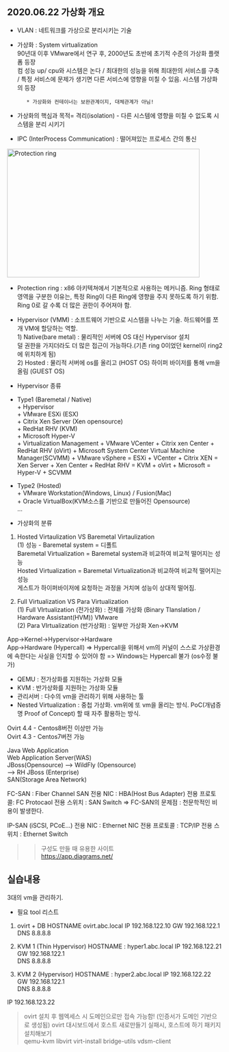 2020.06.22 가상화 개요
-----------------------------

+ VLAN : 네트워크를 가상으로 분리시키는 기술  
+ 가상화 : System virtualization  
         90년대 이후 VMware에서 연구 후, 2000년도 초반에 초기적 수준의 가상화 플랫폼 등장  
         컴 성능 up/ cpu와 시스템은 논다 / 최대한의 성능을 위해 최대한의 서비스를 구축 / 특정 서비스에 문제가 생기면 다른 서비스에 영향을 미칠 수 있음.
         시스템 가상화의 등장    
         
         * 가상화와 컨테이너는 보완관계이지, 대체관계가 아님!
         
+ 가상화의 핵심과 목적= 격리(isolation) - 다른 시스템에 영향을 미칠 수 없도록 시스템을 분리 시키기

+ IPC (InterProcess Communication) : 떨어져있는 프로세스 간의 통신

<img src=https://upload.wikimedia.org/wikipedia/commons/thumb/2/2f/Priv_rings.svg/1280px-Priv_rings.svg.png width="450px" height="300px" title="px(픽셀) 크기 설정" alt="Protection ring"></img><br/>

+ Protection ring : x86 아키텍쳐에서 기본적으로 사용하는 메커니즘.
                    Ring 형태로 영역을 구분한 이유는, 특정 Ring이 다른 Ring에 영향을 주지 못하도록 하기 위함.
                    Ring 0로 갈 수록 더 많은 권한이 주어져야 함.

+ Hypervisor (VMM) : 소프트웨어 기반으로 시스템을 나누는 기술. 하드웨어를 쪼개 VM에 할당하는 역할.  
                    1) Native(bare metal) :  물리적인 서버에 OS 대신 Hypervisor 설치  
                                             덜 권한을 가지더라도 더 많은 접근이 가능하다.(기존 ring 0이었던 kernel이 ring2에 위치하게 됨)  
                    2) Hosted : 물리적 서버에 os를 올리고 (HOST OS) 하이퍼 바이저를 통해 vm을 올림 (GUEST OS)
                    
+ Hypervisor 종류
+ Type1 (Baremetal / Native)  
       + Hypervisor  
         + VMware ESXi (ESX)   
         + Citrix Xen Server (Xen opensource)    
         + RedHat RHV (KVM)  
         + Microsoft Hyper-V  
       + Virtualization Management
         + VMware VCenter
         + Citrix xen Center
         + RedHat RHV (oVirt)
         + Microsoft System Center Virtual Machine Manager(SCVMM)
       + VMware vSphere = ESXi + VCenter
       + Citrix XEN = Xen Server + Xen Center
       + RedHat RHV = KVM + oVirt
       + Microsoft = Hyper-V + SCVMM
       
+ Type2 (Hosted)  
         + VMware Workstation(Windows, Linux) / Fusion(Mac)  
         + Oracle VirtualBox(KVM소스를 기반으로 만들어진 Opensource)  
         ...  
         
+ 가상화의 분류  
1) Hosted Virtaulization VS Baremetal Virtaulization   
  (1) 성능 - Baremetal system = 디폴트  
            Baremetal Virtualization = Baremetal system과 비교하여 비교적 떨어지는 성능  
            Hosted Virtualization = Baremetal Virtualization과 비교하여 비교적 떨어지는 성능  
            게스트가 하이퍼바이저에 요청하는 과정을 거치며 성능이 상대적 떨어짐.  

2) Full Virtualization VS Para Virtualization   
 (1) Full VIrtualization (전가상화) : 전체를 가상화 (Binary Tlanslation / Hardware Assistant(HVM))
VMware  
 (2) Para VIrtualization (반가상화) : 일부만 가상화
Xen->KVM  

App->Kernel->Hypervisor->Hardware  
App->Hardware (Hypercall)
=> Hypercall을 위해서 vm의 커널이 스스로 가상환경에 속한다는 사실을 인지할 수 있어야 함 => Windows는 Hypercall 불가 (os수정 불가)  

+ QEMU : 전가상화를 지원하는 가상화 모듈  
+ KVM : 반가상화를 지원하는 가상화 모듈  
+ 관리서버 : 다수의 vm을 관리하기 위해 사용하는 툴  
+ Nested Virtualization : 중첩 가상화. vm위에 또 vm을 올리는 방식. PoC(개념증명 Proof of Concept) 할 때 자주 활용하는 방식.  

Ovirt 4.4 - Centos8버전 이상만 가능  
Ovirt 4.3 - Centos7버전 가능  

Java Web Application  
Web Application Server(WAS)  
        JBoss(Opensource) --> WildFly (Opensource)  
                          --> RH JBoss (Enterprise)  
SAN(Storage Area Network)

FC-SAN : Fiber Channel SAN
전용 NIC : HBA(Host Bus Adapter)
전용 프로토콜: FC Protocaol
전용 스위치 : SAN Switch
=> FC-SAN의 문제점 : 천문학적인 비용이 발생한다. 

IP-SAN (iSCSI, PCoE...)
전용 NIC : Ethernet NIC
전용 프로토콜 : TCP/IP
전용 스위치 : Ethernet Switch


>> 구성도 만들 때 유용한 사이트  
   https://app.diagrams.net/

실습내용
------------------------------------------------------
3대의 vm을 관리하기.
+ 필요 tool 리스트
 1) ovirt + DB
 HOSTNAME ovirt.abc.local
 IP 192.168.122.10
 GW 192.168.122.1
 DNS 8.8.8.8
   
 2) KVM 1 (Thin Hypervisor)
 HOSTNAME : hyper1.abc.local
 IP 192.168.122.21  
 GW 192.168.122.1  
 DNS 8.8.8.8  
 
 3) KVM 2 (Hypervisor)
 HOSTNAME : hyper2.abc.local
 IP 192.168.122.22  
 GW 192.168.122.1  
 DNS 8.8.8.8  
 
 IP 192.168.123.22
 
 >ovirt 설치 후 웹엑세스 시 도메인으로만 접속 가능함! (인증서가 도메인 기반으로 생성됨)
 >ovirt 대시보드에서 호스트 새로만들기 실패시, 호스트에 하기 패키지 설치해보기  
 >qemu-kvm libvirt virt-install bridge-utils vdsm-client
